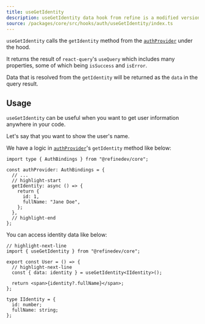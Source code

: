 ```yaml
---
title: useGetIdentity
description: useGetIdentity data hook from refine is a modified version of react-query's useQuery for retrieving user data
source: /packages/core/src/hooks/auth/useGetIdentity/index.ts
---
```


`useGetIdentity` calls the `getIdentity` method from the [`authProvider`](/docs/core/providers/auth-provider) under the hood.

It returns the result of `react-query`'s `useQuery` which includes many properties, some of which being `isSuccess` and `isError`.

Data that is resolved from the `getIdentity` will be returned as the `data` in the query result.

## Usage

`useGetIdentity` can be useful when you want to get user information anywhere in your code.

Let's say that you want to show the user's name.

We have a logic in [`authProvider`](/docs/core/providers/auth-provider)'s `getIdentity` method like below:

```tsx
import type { AuthBindings } from "@refinedev/core";

const authProvider: AuthBindings = {
  // ...
  // highlight-start
  getIdentity: async () => {
    return {
      id: 1,
      fullName: "Jane Doe",
    };
  },
  // highlight-end
};
```

You can access identity data like below:

```tsx
// highlight-next-line
import { useGetIdentity } from "@refinedev/core";

export const User = () => {
  // highlight-next-line
  const { data: identity } = useGetIdentity<IIdentity>();

  return <span>{identity?.fullName}</span>;
};

type IIdentity = {
  id: number;
  fullName: string;
};
```
